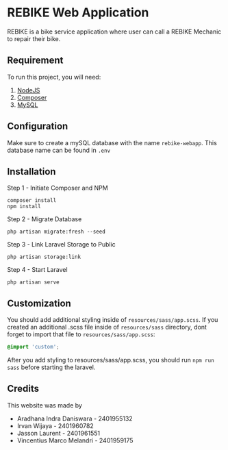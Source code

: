# REBIKE Web Application
REBIKE is a bike service application where user can call a REBIKE Mechanic to repair their bike.

## Requirement
To run this project, you will need:
1. [NodeJS](https://nodejs.org/en/download/current/)
2. [Composer](https://getcomposer.org/download/)
3. [MySQL](https://www.phpmyadmin.net/downloads/)

## Configuration
Make sure to create a mySQL database with the name `rebike-webapp`. This database name can be found in `.env`

## Installation
Step 1 - Initiate Composer and NPM
```
composer install
npm install
```

Step 2 - Migrate Database
```
php artisan migrate:fresh --seed
```

Step 3 - Link Laravel Storage to Public
```
php artisan storage:link
```

Step 4 - Start Laravel
```
php artisan serve
```

## Customization
You should add additional styling inside of `resources/sass/app.scss`. If you created an additional .scss file inside of `resources/sass` directory, dont forget to import that file to `resources/sass/app.scss`:
```scss
@import 'custom';
```

After you add styling to resources/sass/app.scss, you should run `npm run sass` before starting the laravel.

## Credits
This website was made by
- Aradhana Indra Daniswara - 2401955132
- Irvan Wijaya - 2401960782
- Jasson Laurent - 2401961551
- Vincentius Marco Melandri - 2401959175



